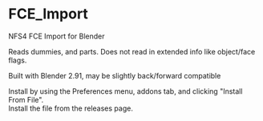 # FCE_Import
NFS4 FCE Import for Blender

Reads dummies, and parts. Does not read in extended info like object/face flags.

Built with Blender 2.91, may be slightly back/forward compatible

Install by using the Preferences menu, addons tab, and clicking "Install From File". \
Install the file from the releases page.